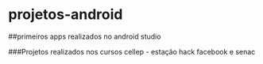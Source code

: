 # projetos-android
##primeiros apps realizados no android studio

###Projetos realizados nos cursos cellep - estação hack facebook e senac
